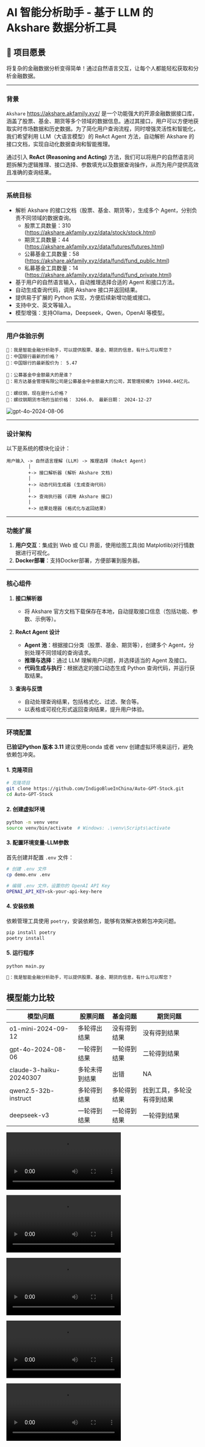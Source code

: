 # AI 智能分析助手 - 基于 LLM 的 Akshare 数据分析工具

## 🎯 项目愿景

将复杂的金融数据分析变得简单！通过自然语言交互，让每个人都能轻松获取和分析金融数据。

---

### **背景**

`Akshare` https://akshare.akfamily.xyz/ 是一个功能强大的开源金融数据接口库，涵盖了股票、基金、期货等多个领域的数据信息。通过其接口，用户可以方便地获取实时市场数据和历史数据。为了简化用户查询流程，同时增强灵活性和智能化，我们希望利用 LLM（大语言模型）的 ReAct Agent 方法，自动解析 Akshare 的接口文档，实现自动化数据查询和智能推理。

通过引入 **ReAct (Reasoning and Acting)** 方法，我们可以将用户的自然语言问题拆解为逻辑推理、接口选择、参数填充以及数据查询操作，从而为用户提供高效且准确的查询结果。

---

### **系统目标**

- 解析 Akshare 的接口文档（股票、基金、期货等），生成多个 Agent，分别负责不同领域的数据查询。
  - 股票工具数量：310 (https://akshare.akfamily.xyz/data/stock/stock.html)
  - 期货工具数量：44 (https://akshare.akfamily.xyz/data/futures/futures.html) 
  - 公募基金工具数量：58 (https://akshare.akfamily.xyz/data/fund/fund_public.html)
  - 私募基金工具数量：14 (https://akshare.akfamily.xyz/data/fund/fund_private.html)
- 基于用户的自然语言输入，自动推理选择合适的 Agent 和接口方法。
- 自动生成查询代码，调用 Akshare 接口并返回结果。
- 提供易于扩展的 Python 实现，方便后续新增功能或接口。
- 支持中文、英文等输入。
- 模型增强：支持Ollama，Deepseek，Qwen，OpenAI 等模型。

---

### **用户体验示例**

```
🤖：我是智能金融分析助手，可以提供股票、基金、期货的信息，有什么可以帮您？
👨：中国银行最新的价格？
🤖：中国银行的最新股价为： 5.47

👨：公募基金中金额最大的是谁？
🤖：易方达基金管理有限公司是公募基金中金额最大的公司，其管理规模为 19940.44亿元。

👨：螺纹钢，现在是什么价格？
🤖：螺纹钢期货市场的当前价格： 3266.0， 最新日期： 2024-12-27
```

![gpt-4o-2024-08-06](https://shawnsang.github.io/experience/assets/images/posts/ai/akshare/gpt-4o-2024-08-06.gif)

---

### **设计架构**

以下是系统的模块化设计：

```
用户输入 -> 自然语言理解 (LLM) -> 推理选择 (ReAct Agent)
		|
		+-> 接口解析器 (解析 Akshare 文档)
		|
		+-> 动态代码生成器 (生成查询代码)
		|
		+-> 查询执行器 (调用 Akshare 接口)
		|
		+-> 结果处理器 (格式化与返回结果)
```

---

### **功能扩展**

1. **用户交互**：集成到 Web 或 CLI 界面，使用绘图工具(如 Matplotlib)对行情数据进行可视化。
2. **Docker部署**：支持Docker部署，方便部署到服务器。

---

### **核心组件**

1. **接口解析器**
   
   - 将 Akshare 官方文档下载保存在本地，自动提取接口信息（包括功能、参数、示例等）。
2. **ReAct Agent 设计**
   
   - **Agent 池**：根据接口分类（股票、基金、期货等），创建多个 Agent，分别处理不同领域的查询请求。
   - **推理与选择**：通过 LLM 理解用户问题，并选择适当的 Agent 及接口。
   - **代码生成与执行**：根据选定的接口动态生成 Python 查询代码，并运行获取结果。
3. **查询与反馈**
   
   - 自动处理查询结果，包括格式化、过滤、聚合等。
   - 以表格或可视化形式返回查询结果，提升用户体验。

---

### **环境配置**

**已验证Python 版本 3.11**
建议使用conda 或者 venv 创建虚拟环境来运行，避免依赖包冲突。

#### 1. 克隆项目

```bash
# 克隆项目
git clone https://github.com/IndigoBlueInChina/Auto-GPT-Stock.git
cd Auto-GPT-Stock
```

#### 2. 创建虚拟环境

```bash
python -m venv venv
source venv/bin/activate  # Windows: .\venv\Scripts\activate
```

#### 3. 配置环境变量-LLM参数

首先创建并配置 `.env` 文件：

```bash
# 创建 .env 文件
cp demo.env .env

# 编辑 .env 文件，设置你的 OpenAI API Key
OPENAI_API_KEY=sk-your-api-key-here
```

#### 4. 安装依赖

依赖管理工具使用 `poetry`，安装依赖包，能够有效解决依赖包冲突问题。

```bash
pip install poetry
poetry install
```

#### 5. 运行程序

```bash
python main.py

🤖：我是智能金融分析助手，可以提供股票、基金、期货的信息，有什么可以帮您？
```

## 模型能力比较

| 模型\问题| 股票问题| 基金问题|期货问题|
| --- | --- | --- | --- |
| o1-mini-2024-09-12  | 多轮得出结果 | 没有得到结果 | 没有得到结果 |
| gpt-4o-2024-08-06 | 一轮得到结果 | 一轮得到结果 | 二轮得到结果 |
| claude-3-haiku-20240307 | 多轮未得到结果 | 出错  | NA |
| qwen2.5-32b-instruct | 多轮得到结果 | 多轮得到结果 | 找到工具，多轮没有得到结果 |
| deepseek-v3 | 一轮得到结果 | 一轮得到结果 | 一轮得到结果 |


![o1-mini-2024-09-12](https://shawnsang.github.io/experience/assets/images/posts/ai/akshare/o1-mini-2024-09-12.mp4)

![gpt-4o-2024-08-06](https://shawnsang.github.io/experience/assets/images/posts/ai/akshare/gpt-4o-2024-08-06.mp4)

![claude-3-haiku-20240307](https://shawnsang.github.io/experience/assets/images/posts/ai/akshare/claude-3-haiku-20240307.mp4)

![qwen2.5-32b-instruct](https://shawnsang.github.io/experience/assets/images/posts/ai/akshare/qwen2.5-32b-instruct.mp4)

![deepseek-v3](https://shawnsang.github.io/experience/assets/images/posts/ai/akshare/deepseek-v3.mp4)